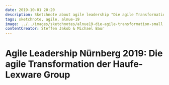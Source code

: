 ```yaml
---
date: 2019-10-01 20:20
description: Sketchnote about agile leadership "Die agile Transformation der Haufe-Lexware Group"
tags: sketchnote, agile, alnue-19
image: ../../images/sketchnotes/alnue19-die-agile-transformation-small.jpg
contentCreator: Steffen Jakob & Michael Baur
---
```


# Agile Leadership Nürnberg 2019: Die agile Transformation der Haufe-Lexware Group
